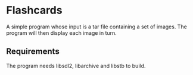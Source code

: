 # Flashcards
A simple program whose input is a tar file containing a set of images. The
program will then display each image in turn.

## Requirements
The program needs libsdl2, libarchive and libstb to build.
